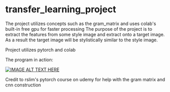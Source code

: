 # transfer_learning_project
  The project utilizes concepts such as the gram_matrix and uses colab's built-in free gpu for faster processing
The purpose of the project is to extract the features from some style image and extract onto a target image. As a result the target image will be stylistically similar to the style image. 

Project utilizes pytorch and colab 


The program in action:

[![IMAGE ALT TEXT HERE](http://img.youtube.com/vi/57-4j9aUR1g/0.jpg)](https://www.youtube.com/watch?v=57-4j9aUR1g)


Credit to rslim's pytorch course on udemy for help with the gram matrix and cnn construction 

